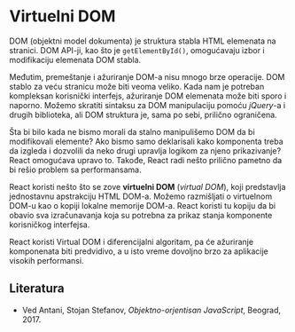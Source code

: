# Virtuelni DOM

DOM (objektni model dokumenta) je struktura stabla HTML elemenata na stranici. DOM API-ji, kao što je `getElementById()`, omogućavaju izbor i modifikaciju elemenata DOM stabla. 

Međutim, premeštanje i ažuriranje DOM-a nisu mnogo brze operacije. DOM stablo za veću stranicu može biti veoma veliko. Kada nam je potreban kompleksan korisnički interfejs, ažuriranje DOM eleme­nata može biti sporo i naporno. Možemo skratiti sintaksu za DOM manipulaciju pomoću *jQuery*-a i drugih biblioteka, ali DOM struktura je, sama po sebi, prilično ograničena.

Šta bi bilo kada ne bismo morali da stalno manipulišemo DOM da bi modifikovali ele­mente? Ako bismo samo deklarisali kako komponenta treba da izgleda i dozvolili da neko drugi upravlja logikom za njeno prikazivanje? React omogućava upravo to. Takođe, React radi nešto prilično pametno da bi rešio problem sa performansama.

React koristi nešto što se zove **virtuelni DOM** (*virtual DOM*), koji predstavlja jednostavnu apstrakciju HTML DOM-a. Možemo razmišljati o virtuelnom DOM-u kao o kopiji lokalne memorije DOM-a. React koristi tu kopiju da bi obavio sva izračunavanja koja su potrebna za prikaz stanja komponente korisničkog interfejsa.

React koristi Virtual DOM i diferencijalni algoritam, pa će ažuriranje komponenata biti predvidivo, a u isto vreme dovoljno brzo za aplikacije visokih performansi.

## Literatura

- Ved Antani, Stojan Stefanov, *Objektno-orjentisan JavaScript*, Beograd, 2017.
